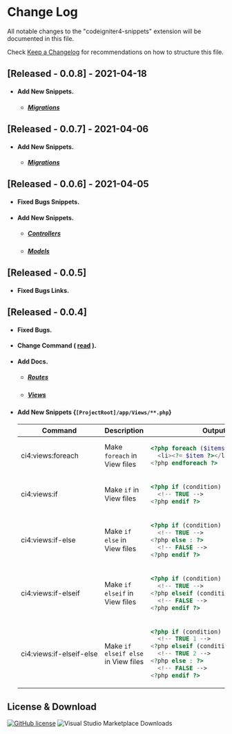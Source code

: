 # Change Log

All notable changes to the "codeigniter4-snippets" extension will be documented in this file.

Check [Keep a Changelog](https://github.com/adereksisusanto/codeigniter4-snippets/releases/tag/0.0.8) for recommendations on how to structure this file.

## [Released - 0.0.8] - 2021-04-18

- #### Add New Snippets.
  - ##### [Migrations](https://github.com/adereksisusanto/codeigniter4-snippets/blob/main/docs/MIGRATIONS.md)

## [Released - 0.0.7] - 2021-04-06

- #### Add New Snippets.
  - ##### [Migrations](https://github.com/adereksisusanto/codeigniter4-snippets/blob/main/docs/MIGRATIONS.md)

## [Released - 0.0.6] - 2021-04-05

- #### Fixed Bugs Snippets.
- #### Add New Snippets.
  - ##### [Controllers](https://github.com/adereksisusanto/codeigniter4-snippets/blob/main/docs/CONTROLLERS.md)
  - ##### [Models](https://github.com/adereksisusanto/codeigniter4-snippets/blob/main/docs/MODELS.md)

## [Released - 0.0.5]

- #### Fixed Bugs Links.

## [Released - 0.0.4]

- #### Fixed Bugs.
- #### Change Command ( [read](https://github.com/adereksisusanto/codeigniter4-snippets/blob/main/docs/CHANGE.md) ).
- #### Add Docs.
  - ##### [Routes](https://github.com/adereksisusanto/codeigniter4-snippets/blob/main/docs/ROUTES.md)
  - ##### [Views](https://github.com/adereksisusanto/codeigniter4-snippets/blob/main/docs/VIEWS.md)
- #### Add New Snippets {`[ProjectRoot]/app/Views/**.php`}

  <table>
  <thead>
    <tr>
    <th align="center">Command</th>
    <th align="center">Description</th>
    <th align="center">Output</th>
    </tr>
  </thead>
  <tbody>
    <tr>
    <td nowrap>ci4:views:foreach</td>
    <td>Make <code>foreach</code> in View files</td>
    <td>

  ```php
  <?php foreach ($items as $item) : ?>
    <li><?= $item ?></li>
  <?php endforeach ?>
  ```

    </td>
    </tr>
    <!--  -->
    <tr>
    <td nowrap>ci4:views:if</td>
    <td>Make <code>if</code> in View files</td>
    <td>

  ```php
  <?php if (condition) : ?>
    <!-- TRUE -->
  <?php endif ?>
  ```

    </td>
    </tr>
    <!--  -->
    <tr>
    <td nowrap>ci4:views:if-else</td>
    <td>Make <code>if else</code> in View files</td>
    <td>

  ```php
  <?php if (condition) : ?>
    <!-- TRUE -->
  <?php else : ?>
    <!-- FALSE -->
  <?php endif ?>
  ```

    </td>
    </tr>
    <!--  -->
    <tr>
    <td nowrap>ci4:views:if-elseif</td>
    <td>Make <code>if elseif</code> in View files</td>
    <td>

  ```php
  <?php if (condition) : ?>
    <!-- TRUE -->
  <?php elseif (condition) : ?>
    <!-- FALSE -->
  <?php endif ?>
  ```

    </td>
    </tr>
    <!--  -->
    <tr>
    <td nowrap>ci4:views:if-elseif-else</td>
    <td>Make <code>if elseif else</code> in View files</td>
    <td>

  ```php
  <?php if (condition) : ?>
    <!-- TRUE 1 -->
  <?php elseif (condition) : ?>
    <!-- TRUE 2 -->
  <?php else : ?>
    <!-- FALSE -->
  <?php endif ?>
  ```

    </td>
    </tr>
  </tbody>
  </table>

## License & Download

[![GitHub license](https://img.shields.io/github/license/adereksisusanto/codeigniter4-snippets.svg)](https://github.com/adereksisusanto/codeigniter4-snippets) ![Visual Studio Marketplace Downloads](https://img.shields.io/visual-studio-marketplace/d/adereksisusanto.codeigniter4-snippets)
